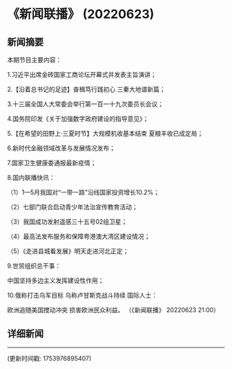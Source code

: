 # 《新闻联播》 (20220623)

## 新闻摘要

本期节目主要内容：


1.习近平出席金砖国家工商论坛开幕式并发表主旨演讲；


2.【沿着总书记的足迹】奋楫笃行践初心 三秦大地谱新篇；


3.十三届全国人大常委会举行第一百一十九次委员长会议；


4.国务院印发《关于加强数字政府建设的指导意见》；


5.【在希望的田野上·三夏时节】大规模机收基本结束 夏粮丰收已成定局；


6.新时代金融领域改革与发展情况发布；


7.国家卫生健康委通报最新疫情；


8.国内联播快讯：


（1）1—5月我国对“一带一路”沿线国家投资增长10.2%；


（2）七部门联合启动青少年法治宣传教育活动；


（3）我国成功发射遥感三十五号02组卫星；


（4）最高法发布服务和保障粤港澳大湾区建设情况；


（5）《走进县城看发展》明天走进河北正定；


9.世贸组织总干事：

中国坚持多边主义发挥建设性作用；


10.俄称打击乌军目标 乌称卢甘斯克战斗持续 国际人士：

欧洲追随美国搅动冲突 损害欧洲民众利益。
（《新闻联播》 20220623 21:00）

## 详细新闻

---

(更新时间戳: 1753976895407)

